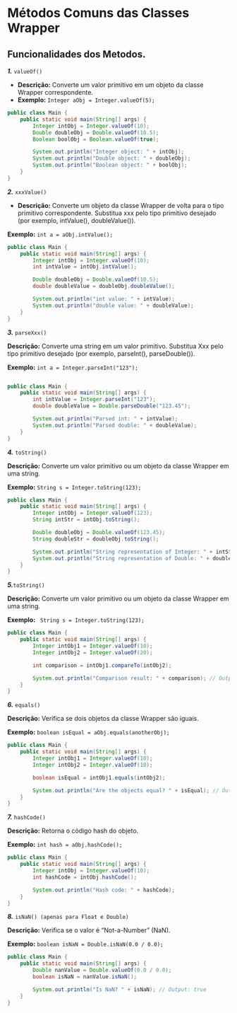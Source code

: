 # Métodos Comuns das Classes Wrapper 

## Funcionalidades dos Metodos. 


***1.*** `valueOf()`

- **Descrição:** Converte um valor primitivo em um objeto da classe Wrapper correspondente.
- **Exemplo:** `Integer aObj = Integer.valueOf(5);`


```java
public class Main {
    public static void main(String[] args) {
        Integer intObj = Integer.valueOf(10);
        Double doubleObj = Double.valueOf(10.5);
        Boolean boolObj = Boolean.valueOf(true);

        System.out.println("Integer object: " + intObj);
        System.out.println("Double object: " + doubleObj);
        System.out.println("Boolean object: " + boolObj);
    }
}
```
***2.*** `xxxValue()`

- **Descrição:** Converte um objeto da classe Wrapper de volta para o tipo primitivo correspondente. Substitua xxx pelo tipo primitivo desejado (por exemplo, intValue(), doubleValue()).

**Exemplo:**  `int a = aObj.intValue();`

```java
public class Main {
    public static void main(String[] args) {
        Integer intObj = Integer.valueOf(10);
        int intValue = intObj.intValue();

        Double doubleObj = Double.valueOf(10.5);
        double doubleValue = doubleObj.doubleValue();

        System.out.println("int value: " + intValue);
        System.out.println("double value: " + doubleValue);
    }
}

```
***3.*** `parseXxx()`

**Descrição:** Converte uma string em um valor primitivo. Substitua Xxx pelo tipo primitivo desejado (por exemplo, parseInt(), parseDouble()).

**Exemplo:** `int a = Integer.parseInt("123");`
```java

public class Main {
    public static void main(String[] args) {
        int intValue = Integer.parseInt("123");
        double doubleValue = Double.parseDouble("123.45");

        System.out.println("Parsed int: " + intValue);
        System.out.println("Parsed double: " + doubleValue);
    }
}
```
***4.*** `toString()`

**Descrição:** Converte um valor primitivo ou um objeto da classe Wrapper em uma string.

**Exemplo:** `String s = Integer.toString(123);`

```java
public class Main {
    public static void main(String[] args) {
        Integer intObj = Integer.valueOf(123);
        String intStr = intObj.toString();

        Double doubleObj = Double.valueOf(123.45);
        String doubleStr = doubleObj.toString();

        System.out.println("String representation of Integer: " + intStr);
        System.out.println("String representation of Double: " + doubleStr);
    }
}
```
***5.***`toString()`

**Descrição:** Converte um valor primitivo ou um objeto da classe Wrapper em uma string.

**Exemplo:** ` String s = Integer.toString(123);`

```java 
public class Main {
    public static void main(String[] args) {
        Integer intObj1 = Integer.valueOf(10);
        Integer intObj2 = Integer.valueOf(20);

        int comparison = intObj1.compareTo(intObj2);

        System.out.println("Comparison result: " + comparison); // Output: -1 (because 10 < 20)
    }
}
```
***6.*** `equals()`

**Descrição:** Verifica se dois objetos da classe Wrapper são iguais.

**Exemplo:** `boolean isEqual = aObj.equals(anotherObj);`

```java
public class Main {
    public static void main(String[] args) {
        Integer intObj1 = Integer.valueOf(10);
        Integer intObj2 = Integer.valueOf(10);

        boolean isEqual = intObj1.equals(intObj2);

        System.out.println("Are the objects equal? " + isEqual); // Output: true
    }
}
```
***7.*** `hashCode()`

**Descrição:** Retorna o código hash do objeto.

**Exemplo:** `int hash = aObj.hashCode();`

```java 
public class Main {
    public static void main(String[] args) {
        Integer intObj = Integer.valueOf(10);
        int hashCode = intObj.hashCode();

        System.out.println("Hash code: " + hashCode);
    }
}
```
***8.*** `isNaN() (apenas para Float e Double)`

**Descrição:** Verifica se o valor é “Not-a-Number” (NaN).

**Exemplo:** `boolean isNaN = Double.isNaN(0.0 / 0.0);`

```java
public class Main {
    public static void main(String[] args) {
        Double nanValue = Double.valueOf(0.0 / 0.0);
        boolean isNaN = nanValue.isNaN();

        System.out.println("Is NaN? " + isNaN); // Output: true
    }
}
```

